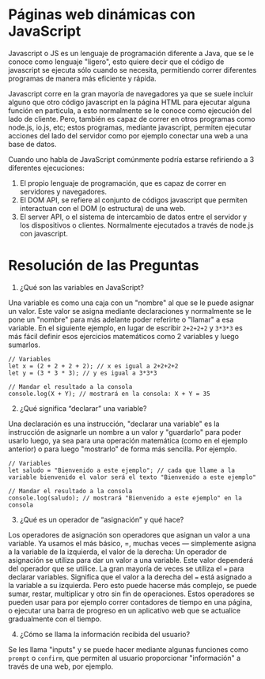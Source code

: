 # Páginas web dinámicas con JavaScript

Javascript o JS es un lenguaje de programación diferente a Java, que se le conoce como lenguaje "ligero", esto quiere decir que el código de javascript se ejecuta sólo cuando se necesita, permitiendo correr diferentes programas de manera más eficiente y rápida.

Javascript corre en la gran mayoría de navegadores ya que se suele incluir alguno que otro código javascript en la página HTML para ejecutar alguna función en particula, a esto normalmente se le conoce como ejecución del lado de cliente. Pero, también es capaz de correr en otros programas como node.js, io.js, etc; estos programas, mediante javascript, permiten ejecutar acciones del lado del servidor como por ejemplo conectar una web a una base de datos.

Cuando uno habla de JavaScript comúnmente podría estarse refiriendo a 3 diferentes ejecuciones:

1. El propio lenguaje de programación, que es capaz de correr en servidores y navegadores.
2. El DOM API, se refiere al conjunto de códigos javascript que permiten interactuan con el DOM (o estructura) de una web.
3. El server API, o el sistema de intercambio de datos entre el servidor y los dispositivos o clientes. Normalmente ejecutados a través de node.js con javascript.

# Resolución de las Preguntas

1. ¿Qué son las variables en JavaScript?

Una variable es como una caja con un "nombre" al que se le puede asignar un valor. Este valor se asigna mediante declaraciones y normalmente se le pone un "nombre" para más adelante poder referirte o "llamar" a esa variable.
En el siguiente ejemplo, en lugar de escribir `2+2+2+2` y `3*3*3` es más fácil definir esos ejercicios matemáticos como 2 variables y luego sumarlos.

```
// Variables
let x = (2 + 2 + 2 + 2); // x es igual a 2+2+2+2
let y = (3 * 3 * 3); // y es igual a 3*3*3

// Mandar el resultado a la consola
console.log(X + Y); // mostrará en la consola: X + Y = 35
```

2. ¿Qué significa “declarar” una variable?

Una declaración es una instrucción, "declarar una variable" es la instrucción de asignarle un nombre a un valor y "guardarlo" para poder usarlo luego, ya sea para una operación matemática (como en el ejemplo anterior) o para luego "mostrarlo" de forma más sencilla. Por ejemplo.

```
// Variables
let saludo = "Bienvenido a este ejemplo"; // cada que llame a la variable bienvenido el valor será el texto "Bienvenido a este ejemplo"

// Mandar el resultado a la consola
console.log(saludo); // mostrará "Bienvenido a este ejemplo" en la consola
```

3. ¿Qué es un operador de “asignación” y qué hace?

Los operadores de asignación son operadores que asignan un valor a una variable. Ya usamos el más básico, =, muchas veces — simplemente asigna a la variable de la izquierda, el valor de la derecha:
Un operador de asignación se utiliza para dar un valor a una variable. Este valor dependerá del operador que se utilice. La gran mayoría de veces se utiliza el `=` para declarar variables. Significa que el valor a la derecha del `=` está asignado a la variable a su izquierda. Pero esto puede hacerse más complejo, se puede sumar, restar, multiplicar y otro sin fin de operaciones.
Estos operadores se pueden  usar para por ejemplo correr contadores de tiempo en una página, o ejecutar una barra de progreso en un aplicativo web que se actualice gradualmente con el tiempo.

4. ¿Cómo se llama la información recibida del usuario?

Se les llama "inputs" y se puede hacer mediante algunas funciones como `prompt` o `confirm`, que permiten al usuario proporcionar "información" a través de una web, por ejemplo. 